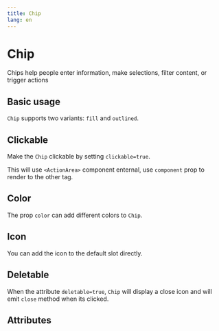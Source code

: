 ```yaml
---
title: Chip
lang: en
---
```


<script setup lang="ts">
  import props from "../../../example/chip/description/en-props.ts";
</script>

# Chip

Chips help people enter information, make selections, filter content, or trigger actions

## Basic usage

`Chip` supports two variants: `fill` and `outlined`.

<demo src="../../../example/chip/basic.vue" preview="[2-5]" />

## Clickable

Make the `Chip` clickable by setting `clickable=true`.

This will use `<ActionArea>` component enternal, use `component` prop to render to the other tag.

<demo src="../../../example/chip/clickable.vue"  preview="[2, 3]" />

## Color

The prop `color` can add different colors to `Chip`.

<demo src="../../../example/chip/color.vue"  preview="[2-6]" />

## Icon

You can add the icon to the default slot directly.

<demo src="../../../example/chip/icon.vue"  preview="[7-14]"  />

## Deletable

When the attribute `deletable=true`, `Chip` will display a close icon and will emit `close` method when its clicked.

<demo src="../../../example/chip/deletable.vue" />

## Attributes

<table-block type="propsEn" :data="props" />
